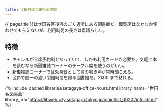 ```yaml
---
title: 世田谷区世田谷図書館
---
```


{{ page.title }}は世田谷区役所のごく近所にある図書館だ。閲覧席はなかなか使わせてもらえないが、利用時間の長さは素晴らしい。

## 特徴

* キャレルが全席予約制となっていて、しかも利用カードが必要だ。気軽に本を読むなら新聞雑誌コーナーのテーブル席を使うのがいい。
* 新聞雑誌コーナーでは効果音として鳥の鳴き声が常時聞こえる。
* 区内で随一の遅い閉館時間を誇る図書館だ。21:00 まで粘れる。

{% include_cached libraries/setagaya-office-hours.html
    library_name="世田谷図書館"
    library_url="https://libweb.city.setagaya.tokyo.jp/main/list_00202info.shtml" %}
